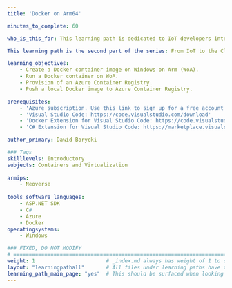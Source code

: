 ```yaml
---
title: 'Docker on Arm64'

minutes_to_complete: 60

who_is_this_for: This learning path is dedicated to IoT developers interested in learning how to create and run a Docker container under Windows on Arm (WoA). Also, we will demonstrate how to push a local Docker image to a container registry in the Azure Container Registry.

This learning path is the second part of the series: From IoT to the Cloud.

learning_objectives: 
    - Create a Docker container image on Windows on Arm (WoA).
    - Run a Docker container on WoA.
    - Provision of an Azure Container Registry.
    - Push a local Docker image to Azure Container Registry.

prerequisites:
    - 'Azure subscription. Use this link to sign up for a free account: https://azure.microsoft.com/en-us/free/'
    - 'Visual Studio Code: https://code.visualstudio.com/download' 
    - 'Docker Extension for Visual Studio Code: https://code.visualstudio.com/docs/containers/overview'
    - 'C# Extension for Visual Studio Code: https://marketplace.visualstudio.com/items?itemName=ms-dotnettools.csharp'

author_primary: Dawid Borycki

### Tags
skilllevels: Introductory
subjects: Containers and Virtualization
    
armips:
    - Neoverse
    
tools_software_languages:
    - ASP.NET SDK
    - C#
    - Azure
    - Docker
operatingsystems:
    - Windows

### FIXED, DO NOT MODIFY
# ================================================================================
weight: 1                       # _index.md always has weight of 1 to order correctly
layout: "learningpathall"       # All files under learning paths have this same wrapper
learning_path_main_page: "yes"  # This should be surfaced when looking for related content. Only set for _index.md of learning path content.
---
```

